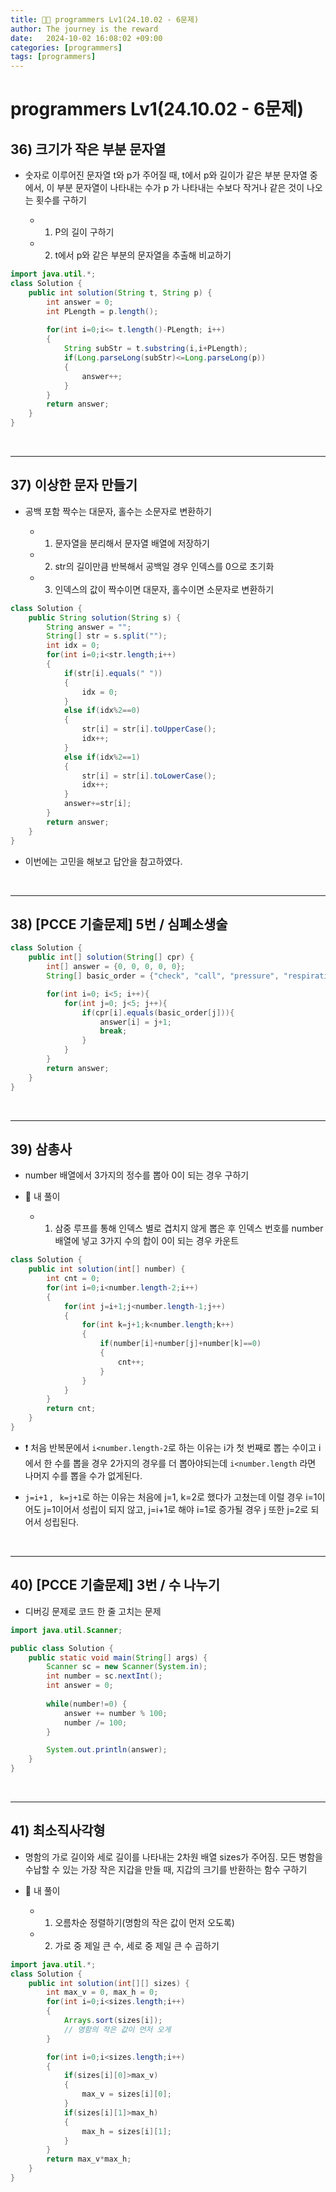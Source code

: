 ```yaml
---
title: 💪🏻 programmers Lv1(24.10.02 - 6문제)
author: The journey is the reward
date:   2024-10-02 16:08:02 +09:00
categories: [programmers]
tags: [programmers]
---
```




# programmers Lv1(24.10.02 - 6문제)

## 36) 크기가 작은 부분 문자열

- 숫자로 이루어진 문자열 t와 p가 주어질 때, t에서 p와 길이가 같은 부분 문자열 중에서, 이 부분 문자열이 나타내는 수가 p 가 나타내는 수보다 작거나 같은 것이 나오는 횟수를 구하기

	- 1) P의 길이 구하기

	- 2) t에서 p와 같은 부분의 문자열을 추출해 비교하기

```java
import java.util.*;
class Solution {
    public int solution(String t, String p) {
        int answer = 0;
        int PLength = p.length();
       
        for(int i=0;i<= t.length()-PLength; i++)
        {
            String subStr = t.substring(i,i+PLength);
            if(Long.parseLong(subStr)<=Long.parseLong(p))
            {
                answer++;
            }
        }
        return answer;
    }
}
```

<br>

---

## 37) 이상한 문자 만들기  

- 공백 포함 짝수는 대문자, 홀수는 소문자로 변환하기

	- 1) 문자열을 분리해서 문자열 배열에 저장하기

	- 2) str의 길이만큼 반복해서 공백일 경우 인덱스를 0으로 초기화

	- 3) 인덱스의 값이 짝수이면 대문자, 홀수이면 소문자로 변환하기

```java
class Solution {
    public String solution(String s) {
        String answer = "";
        String[] str = s.split("");
        int idx = 0;
        for(int i=0;i<str.length;i++)
        {
            if(str[i].equals(" "))
            {
                idx = 0;
            }
            else if(idx%2==0)
            {
                str[i] = str[i].toUpperCase();
                idx++;
            }
            else if(idx%2==1)
            {
                str[i] = str[i].toLowerCase();
                idx++;
            }
            answer+=str[i];
        }
        return answer;
    }
}
```

- 이번에는 고민을 해보고 답안을 참고하였다. 

<br>

---

## 38)  [PCCE 기출문제] 5번 / 심폐소생술

```java
class Solution {
    public int[] solution(String[] cpr) {
        int[] answer = {0, 0, 0, 0, 0};
        String[] basic_order = {"check", "call", "pressure", "respiration", "repeat"};

        for(int i=0; i<5; i++){
            for(int j=0; j<5; j++){
                if(cpr[i].equals(basic_order[j])){
                    answer[i] = j+1;
                    break;
                }
            }
        }
        return answer;
    }
}
```

<br>

---

## 39) 삼총사

- number 배열에서 3가지의 정수를 뽑아 0이 되는 경우 구하기

- 📌 내 풀이

	- 1) 삼중 루프를 통해 인덱스 별로 겹치지 않게 뽑은 후 인덱스 번호를 number 배열에 넣고 3가지 수의 합이 0이 되는 경우 카운트

```java
class Solution {
    public int solution(int[] number) {
        int cnt = 0;
        for(int i=0;i<number.length-2;i++)
        {
            for(int j=i+1;j<number.length-1;j++)
            {
                for(int k=j+1;k<number.length;k++)
                {
                    if(number[i]+number[j]+number[k]==0)
                    {
                        cnt++;
                    }
                }
            }
        }
        return cnt;
    }
}
```
- ❗ 처음 반복문에서 `i<number.length-2`로 하는 이유는 i가 첫 번째로 뽑는 수이고 i에서 한 수를 뽑을 경우 2가지의 경우를 더 뽑아야되는데 `i<number.length` 라면 나머지 수를 뽑을 수가 없게된다.

- `j=i+1` , ` k=j+1`로 하는 이유는 처음에 j=1, k=2로 했다가 고쳤는데 이럴 경우 i=1이어도 j=1이어서 성립이 되지 않고, j=i+1로 해야 i=1로 증가될 경우 j 또한 j=2로 되어서 성립된다. 

<br>

---

## 40) [PCCE 기출문제] 3번 / 수 나누기

- 디버깅 문제로 코드 한 줄 고치는 문제

```java
import java.util.Scanner;

public class Solution {
    public static void main(String[] args) {
        Scanner sc = new Scanner(System.in);
        int number = sc.nextInt();
        int answer = 0;
        
        while(number!=0) {
            answer += number % 100;
            number /= 100;
        }

        System.out.println(answer);
    }
}
```

<br>

---

## 41) 최소직사각형

- 명함의 가로 길이와 세로 길이를 나타내는 2차원 배열 sizes가 주어짐. 모든 병함을 수납할 수 있는 가장 작은 지갑을 만들 때, 지갑의 크기를 반환하는 함수 구하기

- 📌 내 풀이

	- 1) 오름차순 정렬하기(명함의 작은 값이 먼저 오도록)

	- 2) 가로 중 제일 큰 수, 세로 중 제일 큰 수 곱하기

```java
import java.util.*;
class Solution {
    public int solution(int[][] sizes) {
        int max_v = 0, max_h = 0;
        for(int i=0;i<sizes.length;i++)
        {
            Arrays.sort(sizes[i]); 
            // 명함의 작은 값이 먼저 오게                   
        }

        for(int i=0;i<sizes.length;i++)
        {
            if(sizes[i][0]>max_v)
            {
                max_v = sizes[i][0];
            }
            if(sizes[i][1]>max_h)
            {
                max_h = sizes[i][1];
            }
        }
        return max_v*max_h;
    }
}
```